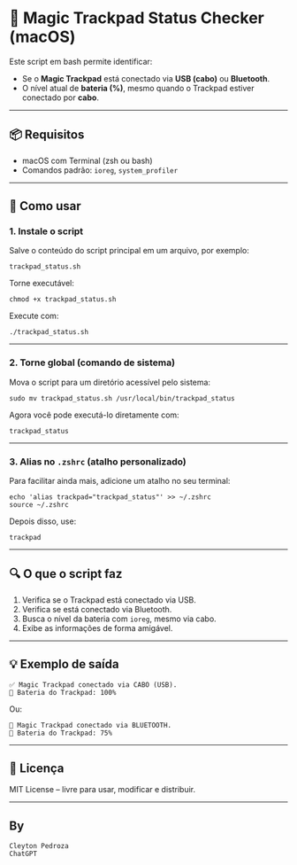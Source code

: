 
# 🔋 Magic Trackpad Status Checker (macOS)

Este script em bash permite identificar:

- Se o **Magic Trackpad** está conectado via **USB (cabo)** ou **Bluetooth**.
- O nível atual de **bateria (%)**, mesmo quando o Trackpad estiver conectado por **cabo**.

---

## 📦 Requisitos

- macOS com Terminal (zsh ou bash)
- Comandos padrão: `ioreg`, `system_profiler`

---

## 📄 Como usar

### 1. Instale o script

Salve o conteúdo do script principal em um arquivo, por exemplo:

    trackpad_status.sh

Torne executável:

    chmod +x trackpad_status.sh

Execute com:

    ./trackpad_status.sh

---

### 2. Torne global (comando de sistema)

Mova o script para um diretório acessível pelo sistema:

    sudo mv trackpad_status.sh /usr/local/bin/trackpad_status

Agora você pode executá-lo diretamente com:

    trackpad_status

---

### 3. Alias no `.zshrc` (atalho personalizado)

Para facilitar ainda mais, adicione um atalho no seu terminal:

    echo 'alias trackpad="trackpad_status"' >> ~/.zshrc
    source ~/.zshrc

Depois disso, use:

    trackpad

---

## 🔍 O que o script faz

1. Verifica se o Trackpad está conectado via USB.
2. Verifica se está conectado via Bluetooth.
3. Busca o nível da bateria com `ioreg`, mesmo via cabo.
4. Exibe as informações de forma amigável.

---

## 💡 Exemplo de saída

    ✅ Magic Trackpad conectado via CABO (USB).
    🔋 Bateria do Trackpad: 100%

Ou:

    📡 Magic Trackpad conectado via BLUETOOTH.
    🔋 Bateria do Trackpad: 75%

---

## 📃 Licença

MIT License – livre para usar, modificar e distribuir.

---

## By 

    Cleyton Pedroza 
    ChatGPT

